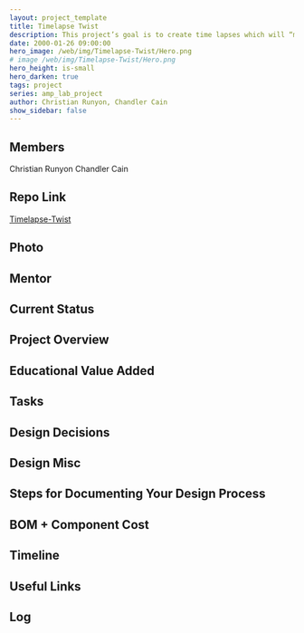 ```yaml
---
layout: project_template
title: Timelapse Twist
description: This project’s goal is to create time lapses which will “move” by slowly rotating the camera around two axes, up-down and left-right, using motors.
date: 2000-01-26 09:00:00
hero_image: /web/img/Timelapse-Twist/Hero.png
# image /web/img/Timelapse-Twist/Hero.png
hero_height: is-small
hero_darken: true
tags: project
series: amp_lab_project
author: Christian Runyon, Chandler Cain
show_sidebar: false
---
```




## Members
Christian Runyon
Chandler Cain

## Repo Link
<a class="button is-link" href="https://github.com/Amp-Lab-at-VT/Timelapse-Twist" >Timelapse-Twist</a>

## Photo

## Mentor

## Current Status

## Project Overview


## Educational Value Added


## Tasks

## Design Decisions

## Design Misc

## Steps for Documenting Your Design Process

## BOM + Component Cost

## Timeline

## Useful Links

## Log
            